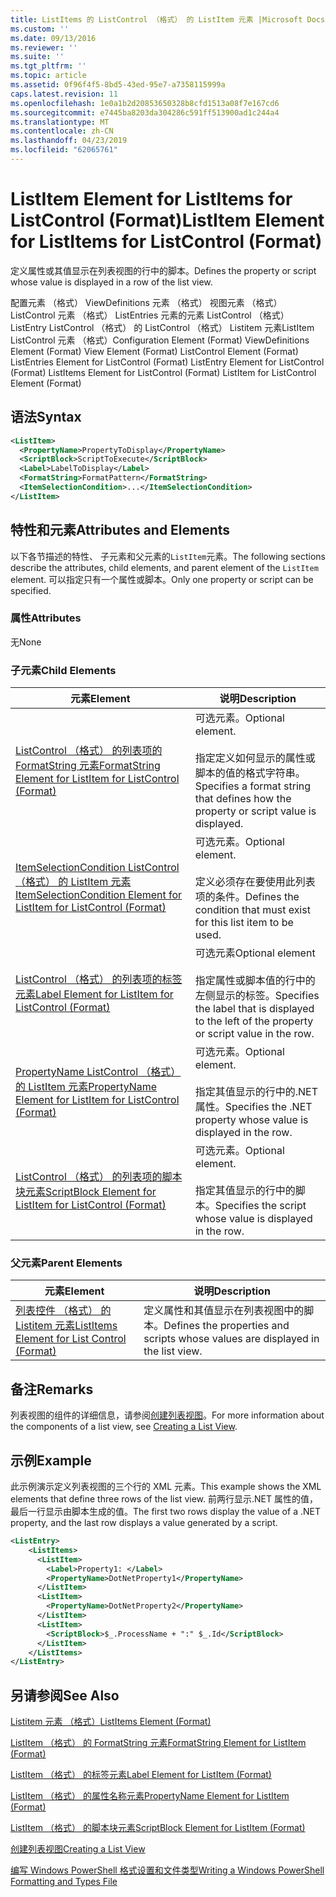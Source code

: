 ```yaml
---
title: ListItems 的 ListControl （格式） 的 ListItem 元素 |Microsoft Docs
ms.custom: ''
ms.date: 09/13/2016
ms.reviewer: ''
ms.suite: ''
ms.tgt_pltfrm: ''
ms.topic: article
ms.assetid: 0f96f4f5-8bd5-43ed-95e7-a7358115999a
caps.latest.revision: 11
ms.openlocfilehash: 1e0a1b2d20853650328b8cfd1513a08f7e167cd6
ms.sourcegitcommit: e7445ba8203da304286c591ff513900ad1c244a4
ms.translationtype: MT
ms.contentlocale: zh-CN
ms.lasthandoff: 04/23/2019
ms.locfileid: "62065761"
---
```

# <a name="listitem-element-for-listitems-for-listcontrol-format"></a><span data-ttu-id="668db-102">ListItem Element for ListItems for ListControl (Format)</span><span class="sxs-lookup"><span data-stu-id="668db-102">ListItem Element for ListItems for ListControl (Format)</span></span>

<span data-ttu-id="668db-103">定义属性或其值显示在列表视图的行中的脚本。</span><span class="sxs-lookup"><span data-stu-id="668db-103">Defines the property or script whose value is displayed in a row of the list view.</span></span>

<span data-ttu-id="668db-104">配置元素 （格式） ViewDefinitions 元素 （格式） 视图元素 （格式） ListControl 元素 （格式） ListEntries 元素的元素 ListControl （格式） ListEntry ListControl （格式） 的 ListControl （格式） Listitem 元素ListItem ListControl 元素 （格式）</span><span class="sxs-lookup"><span data-stu-id="668db-104">Configuration Element (Format) ViewDefinitions Element (Format) View Element (Format) ListControl Element (Format) ListEntries Element for ListControl (Format) ListEntry Element for ListControl (Format) ListItems Element for ListControl (Format) ListItem for ListControl Element (Format)</span></span>

## <a name="syntax"></a><span data-ttu-id="668db-105">语法</span><span class="sxs-lookup"><span data-stu-id="668db-105">Syntax</span></span>

```xml
<ListItem>
  <PropertyName>PropertyToDisplay</PropertyName>
  <ScriptBlock>ScriptToExecute</ScriptBlock>
  <Label>LabelToDisplay</Label>
  <FormatString>FormatPattern</FormatString>
  <ItemSelectionCondition>...</ItemSelectionCondition>
</ListItem>
```

## <a name="attributes-and-elements"></a><span data-ttu-id="668db-106">特性和元素</span><span class="sxs-lookup"><span data-stu-id="668db-106">Attributes and Elements</span></span>

<span data-ttu-id="668db-107">以下各节描述的特性、 子元素和父元素的`ListItem`元素。</span><span class="sxs-lookup"><span data-stu-id="668db-107">The following sections describe the attributes, child elements, and parent element of the `ListItem` element.</span></span> <span data-ttu-id="668db-108">可以指定只有一个属性或脚本。</span><span class="sxs-lookup"><span data-stu-id="668db-108">Only one property or script can be specified.</span></span>

### <a name="attributes"></a><span data-ttu-id="668db-109">属性</span><span class="sxs-lookup"><span data-stu-id="668db-109">Attributes</span></span>

<span data-ttu-id="668db-110">无</span><span class="sxs-lookup"><span data-stu-id="668db-110">None</span></span>

### <a name="child-elements"></a><span data-ttu-id="668db-111">子元素</span><span class="sxs-lookup"><span data-stu-id="668db-111">Child Elements</span></span>

|<span data-ttu-id="668db-112">元素</span><span class="sxs-lookup"><span data-stu-id="668db-112">Element</span></span>|<span data-ttu-id="668db-113">说明</span><span class="sxs-lookup"><span data-stu-id="668db-113">Description</span></span>|
|-------------|-----------------|
|[<span data-ttu-id="668db-114">ListControl （格式） 的列表项的 FormatString 元素</span><span class="sxs-lookup"><span data-stu-id="668db-114">FormatString Element for ListItem for ListControl (Format)</span></span>](./formatstring-element-for-listitem-for-listcontrol-format.md)|<span data-ttu-id="668db-115">可选元素。</span><span class="sxs-lookup"><span data-stu-id="668db-115">Optional element.</span></span><br /><br /> <span data-ttu-id="668db-116">指定定义如何显示的属性或脚本的值的格式字符串。</span><span class="sxs-lookup"><span data-stu-id="668db-116">Specifies a format string that defines how the property or script value is displayed.</span></span>|
|[<span data-ttu-id="668db-117">ItemSelectionCondition ListControl （格式） 的 ListItem 元素</span><span class="sxs-lookup"><span data-stu-id="668db-117">ItemSelectionCondition Element for ListItem for ListControl (Format)</span></span>](./itemselectioncondition-element-for-listitem-for-listcontrol-format.md)|<span data-ttu-id="668db-118">可选元素。</span><span class="sxs-lookup"><span data-stu-id="668db-118">Optional element.</span></span><br /><br /> <span data-ttu-id="668db-119">定义必须存在要使用此列表项的条件。</span><span class="sxs-lookup"><span data-stu-id="668db-119">Defines the condition that must exist for this list item to be used.</span></span>|
|[<span data-ttu-id="668db-120">ListControl （格式） 的列表项的标签元素</span><span class="sxs-lookup"><span data-stu-id="668db-120">Label Element for ListItem for ListControl (Format)</span></span>](./label-element-for-listitem-for-listcontrol-format.md)|<span data-ttu-id="668db-121">可选元素</span><span class="sxs-lookup"><span data-stu-id="668db-121">Optional element</span></span><br /><br /> <span data-ttu-id="668db-122">指定属性或脚本值的行中的左侧显示的标签。</span><span class="sxs-lookup"><span data-stu-id="668db-122">Specifies the label that is displayed to the left of the property or script value in the row.</span></span>|
|[<span data-ttu-id="668db-123">PropertyName ListControl （格式） 的 ListItem 元素</span><span class="sxs-lookup"><span data-stu-id="668db-123">PropertyName Element for ListItem for ListControl (Format)</span></span>](./propertyname-element-for-listitem-for-listcontrol-format.md)|<span data-ttu-id="668db-124">可选元素。</span><span class="sxs-lookup"><span data-stu-id="668db-124">Optional element.</span></span><br /><br /> <span data-ttu-id="668db-125">指定其值显示的行中的.NET 属性。</span><span class="sxs-lookup"><span data-stu-id="668db-125">Specifies the .NET property whose value is displayed in the row.</span></span>|
|[<span data-ttu-id="668db-126">ListControl （格式） 的列表项的脚本块元素</span><span class="sxs-lookup"><span data-stu-id="668db-126">ScriptBlock Element for ListItem for ListControl (Format)</span></span>](./scriptblock-element-for-listitem-for-listcontrol-format.md)|<span data-ttu-id="668db-127">可选元素。</span><span class="sxs-lookup"><span data-stu-id="668db-127">Optional element.</span></span><br /><br /> <span data-ttu-id="668db-128">指定其值显示的行中的脚本。</span><span class="sxs-lookup"><span data-stu-id="668db-128">Specifies the script whose value is displayed in the row.</span></span>|

### <a name="parent-elements"></a><span data-ttu-id="668db-129">父元素</span><span class="sxs-lookup"><span data-stu-id="668db-129">Parent Elements</span></span>

|<span data-ttu-id="668db-130">元素</span><span class="sxs-lookup"><span data-stu-id="668db-130">Element</span></span>|<span data-ttu-id="668db-131">说明</span><span class="sxs-lookup"><span data-stu-id="668db-131">Description</span></span>|
|-------------|-----------------|
|[<span data-ttu-id="668db-132">列表控件 （格式） 的 Listitem 元素</span><span class="sxs-lookup"><span data-stu-id="668db-132">ListItems Element for List Control (Format)</span></span>](./listitems-element-for-listentry-for-listcontrol-format.md)|<span data-ttu-id="668db-133">定义属性和其值显示在列表视图中的脚本。</span><span class="sxs-lookup"><span data-stu-id="668db-133">Defines the properties and scripts whose values are displayed in the list view.</span></span>|

## <a name="remarks"></a><span data-ttu-id="668db-134">备注</span><span class="sxs-lookup"><span data-stu-id="668db-134">Remarks</span></span>

<span data-ttu-id="668db-135">列表视图的组件的详细信息，请参阅[创建列表视图](./creating-a-list-view.md)。</span><span class="sxs-lookup"><span data-stu-id="668db-135">For more information about the components of a list view, see [Creating a List View](./creating-a-list-view.md).</span></span>

## <a name="example"></a><span data-ttu-id="668db-136">示例</span><span class="sxs-lookup"><span data-stu-id="668db-136">Example</span></span>

<span data-ttu-id="668db-137">此示例演示定义列表视图的三个行的 XML 元素。</span><span class="sxs-lookup"><span data-stu-id="668db-137">This example shows the XML elements that define three rows of the list view.</span></span> <span data-ttu-id="668db-138">前两行显示.NET 属性的值，最后一行显示由脚本生成的值。</span><span class="sxs-lookup"><span data-stu-id="668db-138">The first two rows display the value of a .NET property, and the last row displays a value generated by a script.</span></span>

```xml
<ListEntry>
    <ListItems>
      <ListItem>
        <Label>Property1: </Label>
        <PropertyName>DotNetProperty1</PropertyName>
      </ListItem>
      <ListItem>
        <PropertyName>DotNetProperty2</PropertyName>
      </ListItem>
      <ListItem>
        <ScriptBlock>$_.ProcessName + ":" $_.Id</ScriptBlock>
      </ListItem>
    </ListItems>
</ListEntry>

```

## <a name="see-also"></a><span data-ttu-id="668db-139">另请参阅</span><span class="sxs-lookup"><span data-stu-id="668db-139">See Also</span></span>

[<span data-ttu-id="668db-140">Listitem 元素 （格式）</span><span class="sxs-lookup"><span data-stu-id="668db-140">ListItems Element (Format)</span></span>](./listitems-element-for-listentry-for-listcontrol-format.md)

[<span data-ttu-id="668db-141">ListItem （格式） 的 FormatString 元素</span><span class="sxs-lookup"><span data-stu-id="668db-141">FormatString Element for ListItem (Format)</span></span>](./formatstring-element-for-listitem-for-listcontrol-format.md)

[<span data-ttu-id="668db-142">ListItem （格式） 的标签元素</span><span class="sxs-lookup"><span data-stu-id="668db-142">Label Element for ListItem (Format)</span></span>](./label-element-for-listitem-for-listcontrol-format.md)

[<span data-ttu-id="668db-143">ListItem （格式） 的属性名称元素</span><span class="sxs-lookup"><span data-stu-id="668db-143">PropertyName Element for ListItem (Format)</span></span>](./propertyname-element-for-listitem-for-listcontrol-format.md)

[<span data-ttu-id="668db-144">ListItem （格式） 的脚本块元素</span><span class="sxs-lookup"><span data-stu-id="668db-144">ScriptBlock Element for ListItem (Format)</span></span>](./scriptblock-element-for-listitem-for-listcontrol-format.md)

[<span data-ttu-id="668db-145">创建列表视图</span><span class="sxs-lookup"><span data-stu-id="668db-145">Creating a List View</span></span>](./creating-a-list-view.md)

[<span data-ttu-id="668db-146">编写 Windows PowerShell 格式设置和文件类型</span><span class="sxs-lookup"><span data-stu-id="668db-146">Writing a Windows PowerShell Formatting and Types File</span></span>](./writing-a-powershell-formatting-file.md)
